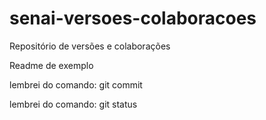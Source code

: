 # senai-versoes-colaboracoes
Repositório de versões e colaborações

Readme de exemplo


lembrei do comando: git commit

lembrei do comando: git status

